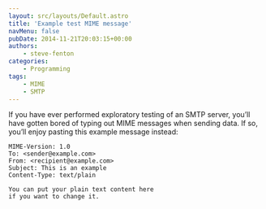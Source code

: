 ```yaml
---
layout: src/layouts/Default.astro
title: 'Example test MIME message'
navMenu: false
pubDate: 2014-11-21T20:03:15+00:00
authors:
    - steve-fenton
categories:
    - Programming
tags:
    - MIME
    - SMTP
---
```


If you have ever performed exploratory testing of an SMTP server, you’ll have gotten bored of typing out MIME messages when sending data. If so, you’ll enjoy pasting this example message instead:

```
MIME-Version: 1.0
To: <sender@example.com>
From: <recipient@example.com>
Subject: This is an example
Content-Type: text/plain

You can put your plain text content here
if you want to change it.
```